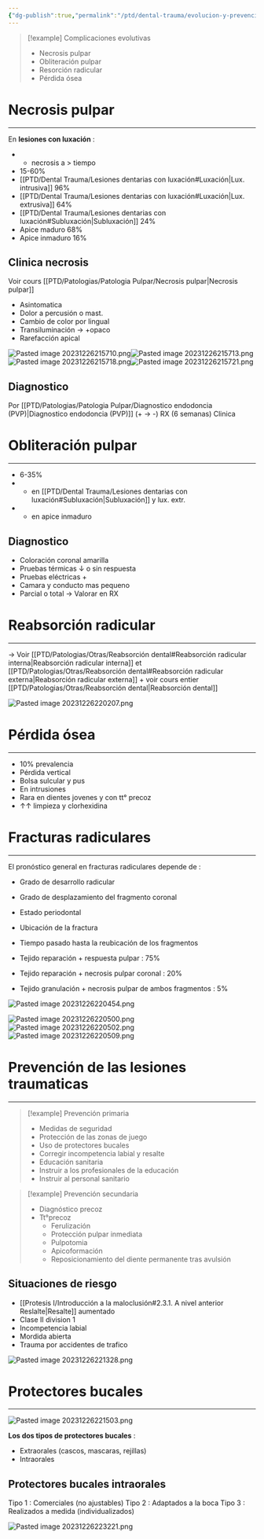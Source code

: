 ```yaml
---
{"dg-publish":true,"permalink":"/ptd/dental-trauma/evolucion-y-prevencion-de-las-lesiones-traumaticas/"}
---
```




> [!example] Complicaciones evolutivas
> - Necrosis pulpar
> - Obliteración pulpar
> - Resorción radicular
> - Pérdida ósea

# Necrosis pulpar
---

En **lesiones con luxación** : 
- + necrosis a > tiempo
- 15-60%
- [[PTD/Dental Trauma/Lesiones dentarias con luxación#Luxación\|Lux. intrusiva]] 96%
- [[PTD/Dental Trauma/Lesiones dentarias con luxación#Luxación\|Lux. extrusiva]] 64%
- [[PTD/Dental Trauma/Lesiones dentarias con luxación#Subluxación\|Subluxación]] 24%
- Apice maduro 68%
- Apice inmaduro 16%

## Clinica necrosis

Voir cours [[PTD/Patologias/Patologia Pulpar/Necrosis pulpar\|Necrosis pulpar]]
- Asintomatica
- Dolor a percusión o mast.
- Cambio de color por lingual
- Transiluminación → +opaco
- Rarefacción apical

![Pasted image 20231226215710.png](/img/user/Cirugia%20Bucal%20I/Medias/Pasted%20image%2020231226215710.png)![Pasted image 20231226215713.png](/img/user/Cirugia%20Bucal%20I/Medias/Pasted%20image%2020231226215713.png)
![Pasted image 20231226215718.png](/img/user/Cirugia%20Bucal%20I/Medias/Pasted%20image%2020231226215718.png)![Pasted image 20231226215721.png](/img/user/Cirugia%20Bucal%20I/Medias/Pasted%20image%2020231226215721.png)

## Diagnostico

Por [[PTD/Patologias/Patologia Pulpar/Diagnostico endodoncia (PVP)\|Diagnostico endodoncia (PVP)]] (+ → -)
RX  (6 semanas)
Clinica

# Obliteración pulpar
---

- 6-35%
- + en [[PTD/Dental Trauma/Lesiones dentarias con luxación#Subluxación\|Subluxación]] y lux. extr.
- + en apice inmaduro

## Diagnostico

- Coloración coronal amarilla
- Pruebas térmicas ↓ o sin respuesta
- Pruebas eléctricas +
- Camara y conducto mas pequeno
- Parcial o total → Valorar en RX

# Reabsorción radicular
---

→ Voir [[PTD/Patologias/Otras/Reabsorción dental#Reabsorción radicular interna\|Reabsorción radicular interna]] et [[PTD/Patologias/Otras/Reabsorción dental#Reabsorción radicular externa\|Reabsorción radicular externa]] + voir cours entier [[PTD/Patologias/Otras/Reabsorción dental\|Reabsorción dental]]

![Pasted image 20231226220207.png](/img/user/Cirugia%20Bucal%20I/Medias/Pasted%20image%2020231226220207.png)

# Pérdida ósea 
---

- 10% prevalencia 
- Pérdida vertical
- Bolsa sulcular y pus
- En intrusiones
- Rara en dientes jovenes y con tt° precoz
- ↑↑ limpieza y clorhexidina

# Fracturas radiculares
---

El pronóstico general en fracturas radiculares depende de : 
- Grado de desarrollo radicular
- Grado de desplazamiento del fragmento coronal
- Estado periodontal
- Ubicación de la fractura
- Tiempo pasado hasta la reubicación de los fragmentos

- Tejido reparación + respuesta pulpar : 75%
- Tejido reparación + necrosis pulpar coronal : 20%
- Tejido granulación + necrosis pulpar de ambos fragmentos : 5%

![Pasted image 20231226220454.png](/img/user/Cirugia%20Bucal%20I/Medias/Pasted%20image%2020231226220454.png)


![Pasted image 20231226220500.png](/img/user/Cirugia%20Bucal%20I/Medias/Pasted%20image%2020231226220500.png)![Pasted image 20231226220502.png](/img/user/Cirugia%20Bucal%20I/Medias/Pasted%20image%2020231226220502.png)![Pasted image 20231226220509.png](/img/user/Cirugia%20Bucal%20I/Medias/Pasted%20image%2020231226220509.png)

# Prevención de las lesiones traumaticas
---


> [!example] Prevención primaria
> - Medidas de seguridad
> - Protección de las zonas de juego
> - Uso de protectores bucales
> - Corregir incompetencia labial y resalte
> - Educación sanitaria
> - Instruir a los profesionales de la educación
> - Instruir al personal sanitario

> [!example] Prevención secundaria
> - Diagnóstico precoz
> - Tt°precoz
> 	- Ferulización
> 	- Protección pulpar inmediata
> 	- Pulpotomia 
> 	- Apicoformación
> 	- Reposicionamiento del diente permanente tras avulsión

## Situaciones de riesgo

-  [[Protesis I/Introducción a la maloclusión#2.3.1. A nivel anterior Reslalte\|Resalte]] aumentado
- Clase II division 1
- Incompetencia labial
- Mordida abierta
- Trauma por accidentes de trafico

![Pasted image 20231226221328.png](/img/user/Cirugia%20Bucal%20I/Medias/Pasted%20image%2020231226221328.png)

# Protectores bucales
---

![Pasted image 20231226221503.png](/img/user/Cirugia%20Bucal%20I/Medias/Pasted%20image%2020231226221503.png)

**Los dos tipos de protectores bucales** : 
- Extraorales (cascos, mascaras, rejillas)
- Intraorales

## Protectores bucales intraorales

Tipo 1 : Comerciales (no ajustables)
Tipo 2 : Adaptados a la boca 
Tipo 3 : Realizados a medida (individualizados)


![Pasted image 20231226223221.png](/img/user/Cirugia%20Bucal%20I/Medias/Pasted%20image%2020231226223221.png)